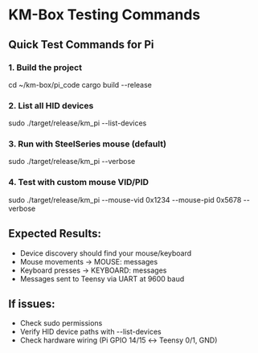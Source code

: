 # KM-Box Testing Commands

## Quick Test Commands for Pi

### 1. Build the project
cd ~/km-box/pi_code
cargo build --release

### 2. List all HID devices 
sudo ./target/release/km_pi --list-devices

### 3. Run with SteelSeries mouse (default)
sudo ./target/release/km_pi --verbose

### 4. Test with custom mouse VID/PID
sudo ./target/release/km_pi --mouse-vid 0x1234 --mouse-pid 0x5678 --verbose

## Expected Results:
- Device discovery should find your mouse/keyboard
- Mouse movements → MOUSE:<hex> messages
- Keyboard presses → KEYBOARD:<hex> messages  
- Messages sent to Teensy via UART at 9600 baud

## If issues:
- Check sudo permissions
- Verify HID device paths with --list-devices
- Check hardware wiring (Pi GPIO 14/15 ↔ Teensy 0/1, GND)
